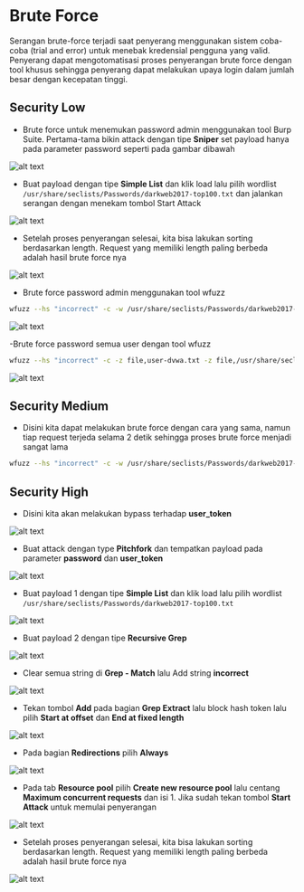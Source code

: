 # Brute Force
Serangan brute-force terjadi saat penyerang menggunakan sistem coba-coba (trial and error) untuk menebak kredensial pengguna yang valid. Penyerang dapat mengotomatisasi proses penyerangan brute force dengan tool khusus sehingga penyerang dapat melakukan upaya login dalam jumlah besar dengan kecepatan tinggi.

## Security Low
- Brute force untuk menemukan password admin menggunakan tool Burp Suite. Pertama-tama bikin attack dengan tipe **Sniper** set payload hanya pada parameter password seperti pada gambar dibawah

![alt text](https://github.com/rahardian-dwi-saputra/dvwa-tricks/blob/main/assets/brute%20force/brute%20force%201.JPG)

- Buat payload dengan tipe **Simple List** dan klik load lalu pilih wordlist `/usr/share/seclists/Passwords/darkweb2017-top100.txt` dan jalankan serangan dengan menekam tombol Start Attack

![alt text](https://github.com/rahardian-dwi-saputra/dvwa-tricks/blob/main/assets/brute%20force/brute%20force%202.JPG)

- Setelah proses penyerangan selesai, kita bisa lakukan sorting berdasarkan length. Request yang memiliki length paling berbeda adalah hasil brute force nya

![alt text](https://github.com/rahardian-dwi-saputra/dvwa-tricks/blob/main/assets/brute%20force/brute%20force%203.JPG)

- Brute force password admin menggunakan tool wfuzz
```sh
wfuzz --hs "incorrect" -c -w /usr/share/seclists/Passwords/darkweb2017-top100.txt -b 'PHPSESSID=hash; security=low' 'http://<IP_Server>/DVWA/vulnerabilities/brute/index.php?username=admin&password=FUZZ&Login=Login'
``` 

![alt text](https://github.com/rahardian-dwi-saputra/dvwa-tricks/blob/main/assets/brute%20force/brute%20force%204.JPG)

-Brute force password semua user dengan tool wfuzz
```sh
wfuzz --hs "incorrect" -c -z file,user-dvwa.txt -z file,/usr/share/seclists/Passwords/darkweb2017-top100.txt -b 'PHPSESSID=hash; security=low' 'http://<IP_Server>/DVWA/vulnerabilities/brute/index.php?username=FUZZ&password=FUZ2Z&Login=Login'
``` 

![alt text](https://github.com/rahardian-dwi-saputra/dvwa-tricks/blob/main/assets/brute%20force/brute%20force%205.JPG)

## Security Medium
- Disini kita dapat melakukan brute force dengan cara yang sama, namun tiap request terjeda selama 2 detik sehingga proses brute force menjadi sangat lama 
```sh
wfuzz --hs "incorrect" -c -w /usr/share/seclists/Passwords/darkweb2017-top100.txt -b 'PHPSESSID=hash; security=low' 'http://<IP_Server>/DVWA/vulnerabilities/brute/index.php?username=admin&password=FUZZ&Login=Login'
``` 

## Security High
- Disini kita akan melakukan bypass terhadap **user_token**

![alt text](https://github.com/rahardian-dwi-saputra/dvwa-tricks/blob/main/assets/brute%20force/brute%20force%206.JPG)

- Buat attack dengan type **Pitchfork** dan tempatkan payload pada parameter **password** dan **user_token**

![alt text](https://github.com/rahardian-dwi-saputra/dvwa-tricks/blob/main/assets/brute%20force/brute%20force%207.JPG)

- Buat payload 1 dengan tipe **Simple List** dan klik load lalu pilih wordlist `/usr/share/seclists/Passwords/darkweb2017-top100.txt`

![alt text](https://github.com/rahardian-dwi-saputra/dvwa-tricks/blob/main/assets/brute%20force/brute%20force%208.JPG)

- Buat payload 2 dengan tipe **Recursive Grep**

![alt text](https://github.com/rahardian-dwi-saputra/dvwa-tricks/blob/main/assets/brute%20force/brute%20force%209.JPG)

- Clear semua string di **Grep - Match** lalu Add string **incorrect**

![alt text](https://github.com/rahardian-dwi-saputra/dvwa-tricks/blob/main/assets/brute%20force/brute%20force%2010.JPG)

- Tekan tombol **Add** pada bagian **Grep Extract** lalu block hash token lalu pilih **Start at offset** dan **End at fixed length**

![alt text](https://github.com/rahardian-dwi-saputra/dvwa-tricks/blob/main/assets/brute%20force/brute%20force%2011.JPG)

- Pada bagian **Redirections** pilih **Always**

![alt text](https://github.com/rahardian-dwi-saputra/dvwa-tricks/blob/main/assets/brute%20force/brute%20force%2012.JPG)

- Pada tab **Resource pool** pilih **Create new resource pool** lalu centang **Maximum concurrent requests** dan isi 1. Jika sudah tekan tombol **Start Attack** untuk memulai penyerangan

![alt text](https://github.com/rahardian-dwi-saputra/dvwa-tricks/blob/main/assets/brute%20force/brute%20force%2013.JPG)

- Setelah proses penyerangan selesai, kita bisa lakukan sorting berdasarkan length. Request yang memiliki length paling berbeda adalah hasil brute force nya

![alt text](https://github.com/rahardian-dwi-saputra/dvwa-tricks/blob/main/assets/brute%20force/brute%20force%2014.JPG)